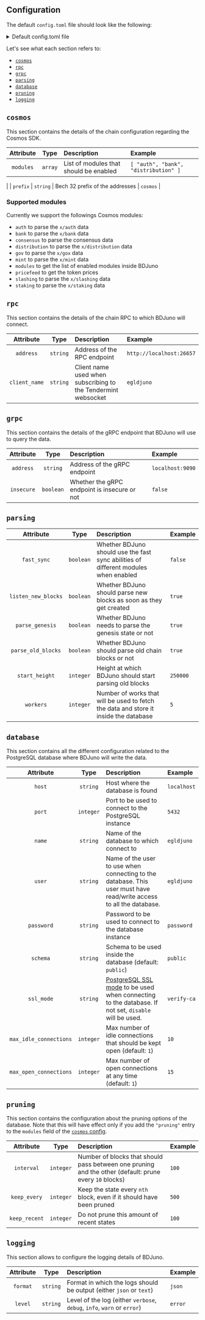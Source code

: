 ## Configuration
The default `config.toml` file should look like the following: 

<details>

<summary>Default config.toml file</summary>

```toml
[cosmos]
modules = []
prefix = "cosmos"

[rpc]
address = "http://localhost:26657"
client_name = "egldjuno"

[grpc]
address = "localhost:9090"
insecure = true

[parsing]
fast_sync = true
listen_new_blocks = true
parse_genesis = true
parse_old_blocks = true
start_height = 1
workers = 1

[database]
host = "localhost"
max_idle_connections = 0
max_open_connections = 0
name = "database-name"
password = "password"
port = 5432
schema = "public"
ssl_mode = ""
user = "user"

[pruning]
interval = 10
keep_every = 500
keep_recent = 100

[logging]
format = "text"
level = "debug"
```

</details>

Let's see what each section refers to: 

- [`cosmos`](#cosmos)
- [`rpc`](#rpc)
- [`grpc`](#grpc)
- [`parsing`](#parsing)
- [`database`](#database)
- [`pruning`](#pruning)
- [`logging`](#logging)

## `cosmos`
This section contains the details of the chain configuration regarding the Cosmos SDK.

| Attribute | Type | Description | Example |
| :-------: | :---: | :--------- | :------ |
| `modules` | `array` | List of modules that should be enabled | `[ "auth", "bank", "distribution" ]` |
| 
| `prefix` | `string` | Bech 32 prefix of the addresses | `cosmos` | 

### Supported modules
Currently we support the followings Cosmos modules:
- `auth` to parse the `x/auth` data
- `bank` to parse the `x/bank` data
- `consensus` to parse the consensus data 
- `distribution` to parse the `x/distribution` data
- `gov` to parse the `x/gox` data 
- `mint` to parse the `x/mint` data
- `modules` to get the list of enabled modules inside BDJuno
- `pricefeed` to get the token prices
- `slashing` to parse the `x/slashing` data
- `staking` to parse the `x/staking` data

## `rpc`
This section contains the details of the chain RPC to which BDJuno will connect. 

| Attribute | Type | Description | Example |
| :-------: | :---: | :--------- | :------ |
| `address` | `string` | Address of the RPC endpoint | `http://localhost:26657` |
| `client_name` | `string` | Client name used when subscribing to the Tendermint websocket | `egldjuno` |

## `grpc` 
This section contains the details of the gRPC endpoint that BDJuno will use to query the data.

| Attribute | Type | Description | Example |
| :-------: | :---: | :--------- | :------ |
| `address` | `string` | Address of the gRPC endpoint | `localhost:9090` |
| `insecure` | `boolean` | Whether the gRPC endpoint is insecure or not | `false` |

## `parsing`

| Attribute | Type | Description | Example |
| :-------: | :---: | :--------- | :------ |
| `fast_sync` | `boolean` | Whether BDJuno should use the fast sync abilities of different modules when enabled | `false` |
| `listen_new_blocks` | `boolean` | Whether BDJuno should parse new blocks as soon as they get created | `true` | 
| `parse_genesis` | `boolean` | Whether BDJuno needs to parse the genesis state or not | `true` |
| `parse_old_blocks` | `boolean` | Whether BDJuno should parse old chain blocks or not | `true` | 
| `start_height` | `integer` | Height at which BDJuno should start parsing old blocks | `250000` | 
| `workers` | `integer` | Number of works that will be used to fetch the data and store it inside the database | `5` |

## `database` 
This section contains all the different configuration related to the PostgreSQL database where BDJuno will write the data. 

| Attribute | Type | Description | Example |
| :-------: | :---: | :--------- | :------ |
| `host` | `string` | Host where the database is found | `localhost` | 
| `port` | `integer` | Port to be used to connect to the PostgreSQL instance | `5432` |
| `name` | `string` | Name of the database to which connect to | `egldjuno` | 
| `user` | `string` | Name of the user to use when connecting to the database. This user must have read/write access to all the database. | `egldjuno` | 
| `password` | `string` | Password to be used to connect to the database instance | `password` | 
| `schema` | `string` | Schema to be used inside the database (default: `public`) | `public` | 
| `ssl_mode` | `string` | [PostgreSQL SSL mode](https://www.postgresql.org/docs/9.1/libpq-ssl.html) to be used when connecting to the database. If not set, `disable` will be used. | `verify-ca` |
| `max_idle_connections` | `integer` | Max number of idle connections that should be kept open (default: `1`) | `10` |
| `max_open_connections` | `integer` | Max number of open connections at any time (default: `1`) | `15` | 

## `pruning`
This section contains the configuration about the pruning options of the database. Note that this will have effect only if you add the `"pruning"` entry to the `modules` field of the [`cosmos` config](#cosmos). 

| Attribute | Type | Description | Example |
| :-------: | :---: | :--------- | :------ |
| `interval` | `integer` | Number of blocks that should pass between one pruning and the other (default: prune every `10` blocks) | `100` | 
| `keep_every` | `integer` | Keep the state every `nth` block, even if it should have been pruned | `500` | 
| `keep_recent` | `integer` | Do not prune this amount of recent states | `100` |

## `logging` 
This section allows to configure the logging details of BDJuno. 

| Attribute | Type | Description | Example |
| :-------: | :---: | :--------- | :------ |
| `format` | `string` | Format in which the logs should be output (either `json` or `text`) | `json` | 
| `level` | `string` | Level of the log (either `verbose`, `debug`, `info`, `warn` or `error`) | `error` | 
